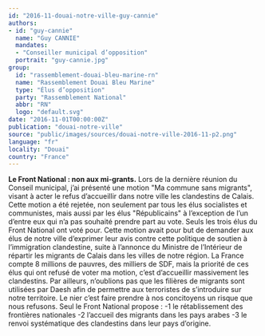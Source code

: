 ```yaml
---
id: "2016-11-douai-notre-ville-guy-cannie"
authors:
- id: "guy-cannie"
  name: "Guy CANNIE"
  mandates: 
  - "Conseiller municipal d’opposition"
  portrait: "guy-cannie.jpg"
group:
  id: "rassemblement-douai-bleu-marine-rn"
  name: "Rassemblement Douai Bleu Marine"
  type: "Élus d’opposition"
  party: "Rassemblement National"
  abbr: "RN"
  logo: "default.svg"
date: "2016-11-01T00:00:00Z"
publication: "douai-notre-ville"
source: "public/images/sources/douai-notre-ville-2016-11-p2.png"
language: "fr"
locality: "Douai"
country: "France"
---
```


**Le Front National : non aux mi-grants.** Lors de la dernière réunion du Conseil municipal, j’ai présenté une motion "Ma commune sans migrants", visant à acter le refus d’accueillir dans notre ville les clandestins de Calais. Cette motion a été rejetée, non seulement par tous les élus socialistes et communistes, mais aussi par les élus "Républicains" à l’exception de l’un d’entre eux qui n’a pas souhaité prendre part au vote. Seuls les trois élus du Front National ont voté pour. Cette motion avait pour but de demander aux élus de notre ville d’exprimer leur avis contre cette politique de soutien à l’immigration clandestine, suite à l’annonce du Ministre de l’Intérieur de répartir les migrants de Calais dans les villes de notre région. La France compte 8 millions de pauvres, des milliers de SDF, mais la priorité de ces élus qui ont refusé de voter ma motion, c’est d’accueillir massivement les clandestins. Par ailleurs, n’oublions pas que les filières de migrants sont utilisées par Daesh afin de permettre aux terroristes de s’introduire sur notre territoire. Le nier c’est faire prendre à nos concitoyens un risque que nous refusons. Seul le Front National propose :
-1 le rétablissement des frontières nationales
-2 l’accueil des migrants dans les pays arabes
-3 le renvoi systématique des clandestins dans leur pays d’origine.
